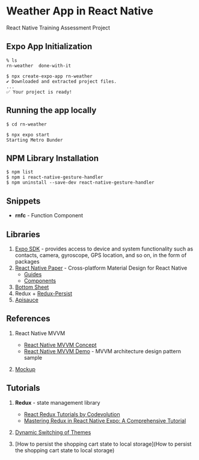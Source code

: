 # Weather App in React Native

React Native Training Assessment Project

## Expo App Initialization

	% ls
	rn-weather 	done-with-it
	
	$ npx create-expo-app rn-weather
	✔ Downloaded and extracted project files.
	...
	✅ Your project is ready!

## Running the app locally

	$ cd rn-weather
	
	$ npx expo start
	Starting Metro Bunder

## NPM Library Installation

	$ npm list
	$ npm i react-native-gesture-handler
	$ npm uninstall --save-dev react-native-gesture-handler
	
## Snippets

* **rnfc** - Function Component

## Libraries

1. [Expo SDK](https://docs.expo.dev/versions/latest/) - provides access to device and system functionality such as contacts, camera, gyroscope, GPS location, and so on, in the form of packages
1.  [React Native Paper](https://callstack.github.io/react-native-paper/) - Cross-platform Material Design for React Native
	* [Guides](https://callstack.github.io/react-native-paper/docs/guides/getting-started) 
	* [Components](https://callstack.github.io/react-native-paper/docs/components/ActivityIndicator)
1. [Bottom Sheet](https://www.npmjs.com/package/react-native-raw-bottom-sheet)
1. Redux + [Redux-Persist](https://github.com/rt2zz/redux-persist)
1. [Apisauce](https://github.com/infinitered/apisauce)

## References

1. React Native MVVM

	* [React Native MVVM Concept](https://tech.groww.in/apply-mvvm-in-react-native-app-ad77fa0f851b)
	* [React Native MVVM Demo](https://github.com/kushal98/rn-mvvm-demo/tree/master/src) - MVVM architecture design pattern sample
	
1. [Mockup](https://drive.google.com/file/d/1nqEok0x72d8Ola5aDA9VBigrCqwJesd0/view?usp=sharing)

## Tutorials

1. **Redux** - state management library

	* [React Redux Tutorials by Codevolution](https://www.youtube.com/playlist?list=PLC3y8-rFHvwheJHvseC3I0HuYI2f46oAK)
	* [Mastering Redux in React Native Expo: A Comprehensive Tutorial](https://www.youtube.com/watch?v=F3lE189w4r8)

1. [Dynamic Switching of Themes](https://medium.com/@SeishinBG/dynamic-switching-of-themes-in-react-native-app-the-funky-way-with-hooks-48b57ab62a79)	

1. [How to persist the shopping cart state to local storage](How to persist the shopping cart state to local storage)